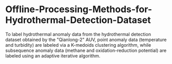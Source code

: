 # Offline-Processing-Methods-for-Hydrothermal-Detection-Dataset
To label hydrothermal anomaly data from the hydrothermal detection dataset obtained by the "Qianlong-2" AUV, point anomaly data (temperature and turbidity) are labeled via a K-medoids clustering algorithm, while subsequence anomaly data (methane and oxidation-reduction potential) are labeled using an adaptive iterative algorithm.

